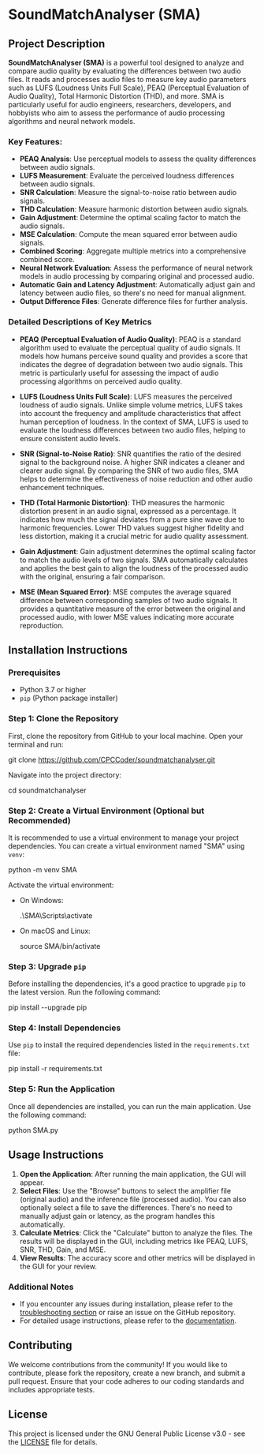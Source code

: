 # SoundMatchAnalyser (SMA)

## Project Description

**SoundMatchAnalyser (SMA)** is a powerful tool designed to analyze and compare audio quality by evaluating the differences between two audio files. It reads and processes audio files to measure key audio parameters such as LUFS (Loudness Units Full Scale), PEAQ (Perceptual Evaluation of Audio Quality), Total Harmonic Distortion (THD), and more. SMA is particularly useful for audio engineers, researchers, developers, and hobbyists who aim to assess the performance of audio processing algorithms and neural network models.

### Key Features:

- **PEAQ Analysis**: Use perceptual models to assess the quality differences between audio signals.
- **LUFS Measurement**: Evaluate the perceived loudness differences between audio signals.
- **SNR Calculation**: Measure the signal-to-noise ratio between audio signals.
- **THD Calculation**: Measure harmonic distortion between audio signals.
- **Gain Adjustment**: Determine the optimal scaling factor to match the audio signals.
- **MSE Calculation**: Compute the mean squared error between audio signals.
- **Combined Scoring**: Aggregate multiple metrics into a comprehensive combined score.
- **Neural Network Evaluation**: Assess the performance of neural network models in audio processing by comparing original and processed audio.
- **Automatic Gain and Latency Adjustment**: Automatically adjust gain and latency between audio files, so there's no need for manual alignment.
- **Output Difference Files**: Generate difference files for further analysis.

### Detailed Descriptions of Key Metrics

- **PEAQ (Perceptual Evaluation of Audio Quality)**:
  PEAQ is a standard algorithm used to evaluate the perceptual quality of audio signals. It models how humans perceive sound quality and provides a score that indicates the degree of degradation between two audio signals. This metric is particularly useful for assessing the impact of audio processing algorithms on perceived audio quality.

- **LUFS (Loudness Units Full Scale)**:
  LUFS measures the perceived loudness of audio signals. Unlike simple volume metrics, LUFS takes into account the frequency and amplitude characteristics that affect human perception of loudness. In the context of SMA, LUFS is used to evaluate the loudness differences between two audio files, helping to ensure consistent audio levels.

- **SNR (Signal-to-Noise Ratio)**:
  SNR quantifies the ratio of the desired signal to the background noise. A higher SNR indicates a cleaner and clearer audio signal. By comparing the SNR of two audio files, SMA helps to determine the effectiveness of noise reduction and other audio enhancement techniques.

- **THD (Total Harmonic Distortion)**:
  THD measures the harmonic distortion present in an audio signal, expressed as a percentage. It indicates how much the signal deviates from a pure sine wave due to harmonic frequencies. Lower THD values suggest higher fidelity and less distortion, making it a crucial metric for audio quality assessment.

- **Gain Adjustment**:
  Gain adjustment determines the optimal scaling factor to match the audio levels of two signals. SMA automatically calculates and applies the best gain to align the loudness of the processed audio with the original, ensuring a fair comparison.

- **MSE (Mean Squared Error)**:
  MSE computes the average squared difference between corresponding samples of two audio signals. It provides a quantitative measure of the error between the original and processed audio, with lower MSE values indicating more accurate reproduction.

## Installation Instructions

### Prerequisites

- Python 3.7 or higher
- `pip` (Python package installer)

### Step 1: Clone the Repository

First, clone the repository from GitHub to your local machine. Open your terminal and run:

git clone https://github.com/CPCCoder/soundmatchanalyser.git

Navigate into the project directory:

cd soundmatchanalyser

### Step 2: Create a Virtual Environment (Optional but Recommended)

It is recommended to use a virtual environment to manage your project dependencies. You can create a virtual environment named "SMA" using `venv`:

python -m venv SMA

Activate the virtual environment:

- On Windows:

  .\SMA\Scripts\activate

- On macOS and Linux:

  source SMA/bin/activate

### Step 3: Upgrade `pip`

Before installing the dependencies, it's a good practice to upgrade `pip` to the latest version. Run the following command:

pip install --upgrade pip

### Step 4: Install Dependencies

Use `pip` to install the required dependencies listed in the `requirements.txt` file:

pip install -r requirements.txt

### Step 5: Run the Application

Once all dependencies are installed, you can run the main application. Use the following command:

python SMA.py

## Usage Instructions

1. **Open the Application**: After running the main application, the GUI will appear.
2. **Select Files**: Use the "Browse" buttons to select the amplifier file (original audio) and the inference file (processed audio). You can also optionally select a file to save the differences. There's no need to manually adjust gain or latency, as the program handles this automatically.
3. **Calculate Metrics**: Click the "Calculate" button to analyze the files. The results will be displayed in the GUI, including metrics like PEAQ, LUFS, SNR, THD, Gain, and MSE.
4. **View Results**: The accuracy score and other metrics will be displayed in the GUI for your review.

### Additional Notes

- If you encounter any issues during installation, please refer to the [troubleshooting section](#troubleshooting) or raise an issue on the GitHub repository.
- For detailed usage instructions, please refer to the [documentation](docs/documentation.md).

## Contributing

We welcome contributions from the community! If you would like to contribute, please fork the repository, create a new branch, and submit a pull request. Ensure that your code adheres to our coding standards and includes appropriate tests.

## License

This project is licensed under the GNU General Public License v3.0 - see the [LICENSE](LICENSE) file for details.
